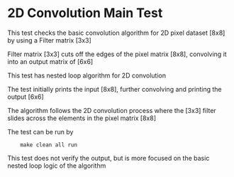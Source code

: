 # 2D Convolution Main Test 

This test checks the basic convolution algorithm for 2D pixel dataset [8x8] by using a Filter matrix [3x3]

Filter matrix [3x3] cuts off the edges of the pixel matrix [8x8], convolving it into an output matrix of [6x6]


This test has nested loop algorithm for 2D convolution

The test initially prints the input [8x8], further convolving and printing the output [6x6]

The algorithm follows the 2D convolution process where the [3x3] filter slides across the elements in the pixel matrix [8x8]


The test can be run by

		make clean all run

This test does not verify the output, but is more focused on the basic nested loop logic of the algorithm
